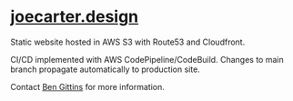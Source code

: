 # [joecarter.design](joecarter.design)

Static website hosted in AWS S3 with Route53 and Cloudfront.

CI/CD implemented with AWS CodePipeline/CodeBuild. Changes to main branch propagate automatically to production site.

Contact [Ben Gittins](https://github.com/squareben1) for more information. 
